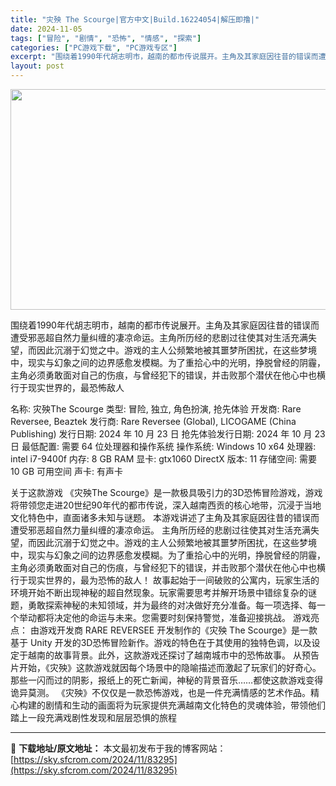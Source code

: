 ```yaml
---
title: "灾殃 The Scourge|官方中文|Build.16224054|解压即撸|"
date: 2024-11-05
tags: ["冒险", "剧情", "恐怖", "情感", "探索"]
categories: ["PC游戏下载", "PC游戏专区"]
excerpt: "围绕着1990年代胡志明市，越南的都市传说展开。主角及其家庭因往昔的错误而遭受邪恶超自然力量纠缠的凄凉命运。主角所历经的悲剧过往使其对生活充满失望，而因此沉溺于幻觉之中。游戏的主人公频繁地被其噩梦所困扰，在这些梦境中，现实与幻象之间的边界感愈发模糊。为了重拾心中的光明，挣脱曾经的阴霾，主角必须勇敢面&hellip;"
layout: post
---
```


<img class="aligncenter size-full wp-image-83284" src="https://sky.sfcrom.com/wp-content/uploads/2024/11/2024110508450571.webp" alt="" width="616" height="353" />

围绕着1990年代胡志明市，越南的都市传说展开。主角及其家庭因往昔的错误而遭受邪恶超自然力量纠缠的凄凉命运。主角所历经的悲剧过往使其对生活充满失望，而因此沉溺于幻觉之中。游戏的主人公频繁地被其噩梦所困扰，在这些梦境中，现实与幻象之间的边界感愈发模糊。为了重拾心中的光明，挣脱曾经的阴霾，主角必须勇敢面对自己的伤痕，与曾经犯下的错误，并击败那个潜伏在他心中也横行于现实世界的，最恐怖敌人

名称: 灾殃The Scourge
类型: 冒险, 独立, 角色扮演, 抢先体验
开发商: Rare Reversee, Beaztek
发行商: Rare Reversee (Global), LICOGAME (China Publishing)
发行日期: 2024 年 10 月 23 日
抢先体验发行日期: 2024 年 10 月 23 日
最低配置:
需要 64 位处理器和操作系统
操作系统: Windows 10 x64
处理器: intel i7-9400f
内存: 8 GB RAM
显卡: gtx1060
DirectX 版本: 11
存储空间: 需要 10 GB 可用空间
声卡: 有声卡

关于这款游戏
《灾殃The Scourge》是一款极具吸引力的3D恐怖冒险游戏，游戏将带领您走进20世纪90年代的都市传说，深入越南西贡的核心地带，沉浸于当地文化特色中，直面诸多未知与谜题。
本游戏讲述了主角及其家庭因往昔的错误而遭受邪恶超自然力量纠缠的凄凉命运。
主角所历经的悲剧过往使其对生活充满失望，而因此沉溺于幻觉之中。游戏的主人公频繁地被其噩梦所困扰，在这些梦境中，现实与幻象之间的边界感愈发模糊。为了重拾心中的光明，挣脱曾经的阴霾，主角必须勇敢面对自己的伤痕，与曾经犯下的错误，并击败那个潜伏在他心中也横行于现实世界的，最为恐怖的敌人！
故事起始于一间破败的公寓内，玩家生活的环境开始不断出现神秘的超自然现象。玩家需要思考并解开场景中错综复杂的谜题，勇敢探索神秘的未知领域，并为最终的对决做好充分准备。每一项选择、每一个举动都将决定他的命运与未来。您需要时刻保持警觉，准备迎接挑战。
游戏亮点：
由游戏开发商 RARE REVERSEE 开发制作的《灾殃 The Scourge》是一款基于 Unity 开发的3D恐怖冒险新作。游戏的特色在于其使用的独特色调，以及设定于越南的故事背景。此外，这款游戏还探讨了越南城市中的恐怖故事。
从预告片开始，《灾殃》这款游戏就因每个场景中的隐喻描述而激起了玩家们的好奇心。那些一闪而过的阴影，报纸上的死亡新闻，神秘的背景音乐……都使这款游戏变得诡异莫测。
《灾殃》不仅仅是一款恐怖游戏，也是一件充满情感的艺术作品。精心构建的剧情和生动的画面将为玩家提供充满越南文化特色的灵魂体验，带领他们踏上一段充满戏剧性发现和层层恐惧的旅程

---
📖 **下载地址/原文地址：** 本文最初发布于我的博客网站：[https://sky.sfcrom.com/2024/11/83295](https://sky.sfcrom.com/2024/11/83295)
